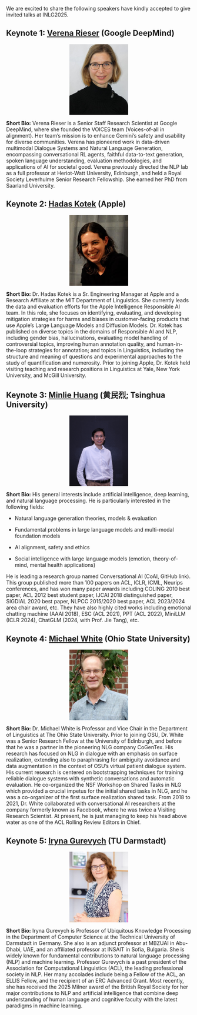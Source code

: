 We are excited to share the following speakers have kindly accepted to give invited talks at INLG2025.

## Keynote 1: [Verena Rieser](https://uk.linkedin.com/in/verena-rieser-3590b86?trk=public_post-text) (Google DeepMind)
<img src="/static/images/verena_rieser.jpg" class="rounded" style="display:block;margin: auto; height: 12rem; width: 10rem; object-fit: cover;" />
<!-- **Time:** TBA -->

<!-- **Title:** TBA -->

<!-- **Abstract:** TBA -->

**Short Bio:** Verena Rieser is a Senior Staff Research Scientist at Google DeepMind, where she founded the VOICES team (Voices-of-all in alignment). Her team’s mission is to enhance Gemini’s safety and usability for diverse communities.  Verena has pioneered work in data-driven multimodal Dialogue Systems and Natural Language Generation, encompassing conversational RL agents, faithful data-to-text generation, spoken language understanding, evaluation methodologies, and applications of AI for societal good. Verena previously directed the NLP lab as a full professor at Heriot-Watt University, Edinburgh, and held a Royal Society Leverhulme Senior Research Fellowship. She earned her PhD from Saarland University. 

## Keynote 2: [Hadas Kotek](https://www.linkedin.com/in/hadas-kotek-phd?trk=public_post-text) (Apple)
<img src="/static/images/hadas_kotek.jpg" class="rounded" style="display:block;margin: auto; height: 12rem; width: 10rem; object-fit: cover;" />

<!-- **Time:** TBA -->

<!-- **Title:** TBA -->

<!-- **Abstract:** TBA -->

**Short Bio:** Dr. Hadas Kotek is a Sr. Engineering Manager at Apple and a Research Affiliate at the MIT Department of Linguistics. She currently leads the data and evaluation efforts for the Apple Intelligence Responsible AI team. In this role, she focuses on identifying, evaluating, and developing mitigation strategies for harms and biases in customer-facing products that use Apple’s Large Language Models and Diffusion Models. Dr. Kotek has published on diverse topics in the domains of Responsible AI and NLP, including gender bias, hallucinations, evaluating model handling of controversial topics, improving human annotation quality, and human-in-the-loop strategies for annotation; and topics in Linguistics, including the structure and meaning of questions and experimental approaches to the study of quantification and numerosity. Prior to joining Apple, Dr. Kotek held visiting teaching and research positions in Linguistics at Yale, New York University, and McGill University.

## Keynote 3: [Minlie Huang](https://cn.linkedin.com/in/minlie-huang-tsinghua?trk=public_post-text) (黄民烈; Tsinghua University)
<img src="/static/images/minlie_huang.jpg" class="rounded" style="display:block;margin: auto; height: 12rem; width: 10rem; object-fit: cover;" />

<!-- **Time:** TBA -->

<!-- **Title:** TBA -->

<!-- **Abstract:** TBA -->

**Short Bio:** His general interests include artificial intelligence, deep learning, and natural language processing. He is particularly interested in the following fields:

- Natural language generation theories, models & evaluation

- Fundamental problems in large language models and multi-modal foundation models

- AI alignment, safety and ethics

- Social intelligence with large language models (emotion, theory-of-mind, mental health applications)

He is leading a research group named Conversational AI (CoAI, GitHub link). This group published more than 100 papers on ACL, ICLR, ICML, Neurips conferences, and has won many paper awards including COLING 2010 best paper, ACL 2012 best student paper, IJCAI 2018 distinguished paper, SIGDIAL 2020 best paper, NLPCC 2015/2020 best paper, ACL 2023/2024 area chair award, etc. They have also highly cited works including emotional chatting machine (AAAI 2018), ESC (ACL 2021), PPT (ACL 2022), MiniLLM (ICLR 2024), ChatGLM (2024, with Prof. Jie Tang), etc.

## Keynote 4: [Michael White](https://www.linkedin.com/in/michael-white-16546184?trk=public_post-text) (Ohio State University)
<img src="/static/images/michael_white.jpg" class="rounded" style="display:block;margin: auto; height: 12rem; width: 10rem; object-fit: cover;" />

<!-- **Time:** TBA -->

<!-- **Title:** TBA -->

<!-- **Abstract:** TBA -->

**Short Bio:** Dr. Michael White is Professor and Vice Chair in the Department of Linguistics at The Ohio State University. Prior to joining OSU, Dr. White was a Senior Research Fellow at the University of Edinburgh, and before that he was a partner in the pioneering NLG company CoGenTex. His research has focused on NLG in dialogue with an emphasis on surface realization, extending also to paraphrasing for ambiguity avoidance and data augmentation in the context of OSU’s virtual patient dialogue system. His current research is centered on bootstrapping techniques for training reliable dialogue systems with synthetic conversations and automatic evaluation. He co-organized the NSF Workshop on Shared Tasks in NLG which provided a crucial impetus for the initial shared tasks in NLG, and he was a co-organizer of the first surface realization shared task. From 2018 to 2021, Dr. White collaborated with conversational AI researchers at the company formerly known as Facebook, where he was twice a Visiting Research Scientist. At present, he is just managing to keep his head above water as one of the ACL Rolling Review Editors in Chief.

## Keynote 5: [Iryna Gurevych](https://de.linkedin.com/in/iryna-gurevych-73a46364?trk=public_post-text) (TU Darmstadt)
<img src="/static/images/iryna_gurevych.jpg" class="rounded" style="display:block;margin: auto; height: 12rem; width: 10rem; object-fit: cover;" />


<!-- **Time:** TBA -->

<!-- **Title:** TBA -->

<!-- **Abstract:** TBA -->

**Short Bio:** Iryna Gurevych is Professor of Ubiquitous Knowledge Processing in the Department of Computer Science at the Technical University of Darmstadt in Germany. She also is an adjunct professor at MBZUAI in Abu-Dhabi, UAE, and an affiliated professor at INSAIT in Sofia, Bulgaria. She is widely known for fundamental contributions to natural language processing (NLP) and machine learning. Professor Gurevych is a past president of the Association for Computational Linguistics (ACL), the leading professional society in NLP. Her many accolades include being a Fellow of the ACL, an ELLIS Fellow, and the recipient of an ERC Advanced Grant. Most recently, she has received the 2025 Milner award of the British Royal Society for her major contributions to NLP and artificial intelligence that combine deep understanding of human language and cognitive faculty with the latest paradigms in machine learning.